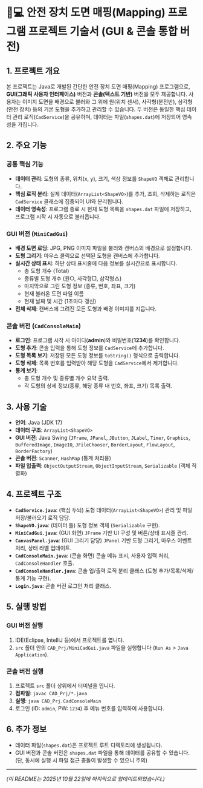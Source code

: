 # 🎨💻 안전 장치 도면 매핑(Mapping) 프로그램  프로젝트 기술서 (GUI & 콘솔 통합 버전)

## 1. 프로젝트 개요

본 프로젝트는 Java로 개발된 간단한 안전 장치 도면 매핑(Mapping) 프로그램으로, **GUI(그래픽 사용자 인터페이스)** 버전과 **콘솔(텍스트 기반)** 버전을 모두 제공합니다. 사용자는 이미지 도면을 배경으로 불러와 그 위에 원(위치 센서), 사각형(분전반), 삼각형(안전 장치) 등의 기본 도형을 추가하고 관리할 수 있습니다. 두 버전은 동일한 핵심 데이터 관리 로직(`CadService`)을 공유하며, 데이터는 파일(`shapes.dat`)에 저장되어 영속성을 가집니다.

## 2. 주요 기능

### 공통 핵심 기능
* **데이터 관리**: 도형의 종류, 위치(x, y), 크기, 색상 정보를 `ShapeVO` 객체로 관리합니다.
* **핵심 로직 분리**: 실제 데이터(`ArrayList<ShapeVO>`)를 추가, 조회, 삭제하는 로직은 `CadService` 클래스에 집중되어 UI와 분리됩니다.
* **데이터 영속성**: 프로그램 종료 시 현재 도형 목록을 `shapes.dat` 파일에 저장하고, 프로그램 시작 시 자동으로 불러옵니다.

### GUI 버전 (`MiniCadGui`)
* **배경 도면 로딩**: JPG, PNG 이미지 파일을 불러와 캔버스의 배경으로 설정합니다.
* **도형 그리기**: 마우스 클릭으로 선택된 도형을 캔버스에 추가합니다.
* **실시간 상태 표시**: 하단 상태 표시줄에 다음 정보를 실시간으로 표시합니다.
    * 총 도형 개수 (Total)
    * 종류별 도형 개수 (원○, 사각형□, 삼각형△)
    * 마지막으로 그린 도형 정보 (종류, 번호, 좌표, 크기)
    * 현재 불러온 도면 파일 이름
    * 현재 날짜 및 시간 (1초마다 갱신)
* **전체 삭제**: 캔버스에 그려진 모든 도형과 배경 이미지를 지웁니다.

### 콘솔 버전 (`CadConsoleMain`)
* **로그인**: 프로그램 시작 시 아이디(**admin**)와 비밀번호(**1234**)를 확인합니다.
* **도형 추가**: 콘솔 입력을 통해 도형 정보를 `CadService`에 추가합니다.
* **도형 목록 보기**: 저장된 모든 도형 정보를 `toString()` 형식으로 출력합니다.
* **도형 삭제**: 목록 번호를 입력받아 해당 도형을 `CadService`에서 제거합니다.
* **통계 보기**:
    * 총 도형 개수 및 종류별 개수 요약 출력.
    * 각 도형의 상세 정보(종류, 해당 종류 내 번호, 좌표, 크기) 목록 출력.

## 3. 사용 기술

* **언어**: Java (JDK 17)
* **데이터 구조**: `ArrayList<ShapeVO>`
* **GUI 버전**: Java Swing (`JFrame`, `JPanel`, `JButton`, `JLabel`, `Timer`, `Graphics`, `BufferedImage`, `ImageIO`, `JFileChooser`, `BorderLayout`, `FlowLayout`, `BorderFactory`)
* **콘솔 버전**: `Scanner`, `HashMap` (통계 처리용)
* **파일 입출력**: `ObjectOutputStream`, `ObjectInputStream`, `Serializable` (객체 직렬화)

## 4. 프로젝트 구조

* **`CadService.java`**: (핵심 두뇌) 도형 데이터(`ArrayList<ShapeVO>`) 관리 및 파일 저장/불러오기 로직 담당.
* **`ShapeVO.java`**: (데이터 틀) 도형 정보 객체 (`Serializable` 구현).
* **`MiniCadGui.java`**: (GUI 화면) `JFrame` 기반 UI 구성 및 버튼/상태 표시줄 관리.
* **`CanvasPanel.java`**: (GUI 그리기 담당) `JPanel` 기반 도형 그리기, 마우스 이벤트 처리, 상태 라벨 업데이트.
* **`CadConsoleMain.java`**: (콘솔 화면) 콘솔 메뉴 표시, 사용자 입력 처리, `CadConsoleHandler` 호출.
* **`CadConsoleHandler.java`**: 콘솔 입/출력 로직 분리 클래스 (도형 추가/목록/삭제/통계 기능 구현).
* **`Login.java`**: 콘솔 버전 로그인 처리 클래스.

## 5. 실행 방법

### GUI 버전 실행
1. IDE(Eclipse, IntelliJ 등)에서 프로젝트를 엽니다.
2. `src` 폴더 안의 `CAD_Prj/MiniCadGui.java` 파일을 실행합니다 (`Run As` > `Java Application`).

### 콘솔 버전 실행
1. 프로젝트 `src` 폴더 상위에서 터미널을 엽니다.
2. **컴파일**: `javac CAD_Prj/*.java`
3. **실행**: `java CAD_Prj.CadConsoleMain`
4. 로그인 (ID: `admin`, PW: `1234`) 후 메뉴 번호를 입력하여 사용합니다.

## 6. 추가 정보
* 데이터 파일(`shapes.dat`)은 프로젝트 루트 디렉토리에 생성됩니다.
* GUI 버전과 콘솔 버전은 `shapes.dat` 파일을 통해 데이터를 공유할 수 있습니다. (단, 동시에 실행 시 파일 접근 충돌이 발생할 수 있으니 주의)

---

*(이 README는 2025년 10월 22일에 마지막으로 업데이트되었습니다.)*
